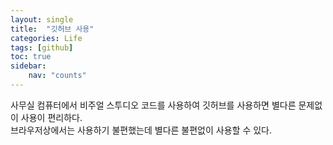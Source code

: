 ```yaml
---
layout: single
title:  "깃허브 사용"
categories: Life
tags: [github]
toc: true
sidebar:
    nav: "counts"
---
```


사무실 컴퓨터에서 비주얼 스투디오 코드를 사용하여 깃허브를 사용하면 별다른 문제없이 사용이 편리하다.<br>
브라우저상에서는 사용하기 불편했는데 별다른 불편없이 사용할 수 있다.
